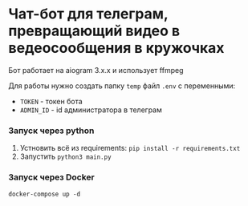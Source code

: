 # Чат-бот для телеграм, превращающий видео в ведеосообщения в кружочках

Бот работает на aiogram 3.x.x и использует ffmpeg

Для работы нужно создать папку `temp` файл `.env` с переменными:
- `TOKEN` - токен бота
- `ADMIN_ID` - id администратора в телеграм

### Запуск через python
1) Устновить всё из requirements: `pip install -r requirements.txt`
2) Запустить `python3 main.py`

### Запуск через Docker
`docker-compose up -d`
